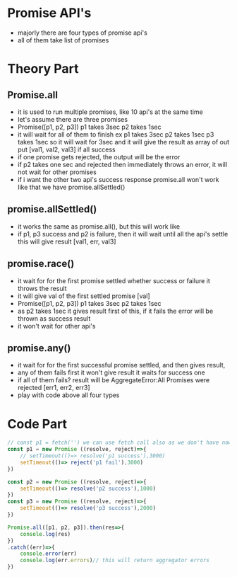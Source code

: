 # Promise API's
- majorly there are four types of promise api's
- all of them take list of promises 
# Theory Part
## Promise.all
- it is used to run multiple promises, like 10 api's at the same time 
- let's assume there are three promises
- Promise([p1, p2, p3]) p1 takes 3sec p2 takes 1sec
- it will wait for all of them to finish ex p1 takes 3sec p2 takes 1sec  p3 takes 1sec so it will wait for 3sec and it will give the result as array of out put [val1, val2, val3] if all success
- if one promise gets rejected, the output will be the error 
- if p2 takes one sec and rejected then immediately throws an error, it will not wait for other promises
- if i want the other two api's success response promise.all won't work like that we have promise.allSettled()

## promise.allSettled()
- it works the same as promise.all(), but this will work like
- if p1, p3 success and p2 is failure, then it will wait until all the api's settle this will give result [val1, err, val3]

## promise.race()
- it wait for for the first promise settled whether success or failure it throws the result
- it will give val of the first settled promise [val]
- Promise([p1, p2, p3]) p1 takes 3sec p2 takes 1sec 
- as p2 takes 1sec it gives result first of this, if it fails the error will be thrown as success result
- it won't wait for other api's

## promise.any()
- it wait for for the first successful promise settled, and then gives result,
- any of them fails first it won't give result it waits for success one
- if all of them fails? result will be AggregateError:All Promises were rejected
 [err1, err2, err3]
- play with code above all four types
# Code Part

```javascript
// const p1 = fetch('') we can use fetch call also as we don't have now
const p1 = new Promise ((resolve, reject)=>{
    // setTimeout(()=> resolve('p1 success'),3000)
    setTimeout(()=> reject('p1 fail'),3000)
})

const p2 = new Promise ((resolve, reject)=>{
    setTimeout(()=> resolve('p2 success'),1000)
})
const p3 = new Promise ((resolve, reject)=>{
    setTimeout(()=> resolve('p3 success'),2000)
})

Promise.all([p1, p2, p3]).then(res=>{
    console.log(res)
})
.catch((err)=>{
    console.error(err)
    console.log(err.errors)// this will return aggregator errors
})
```